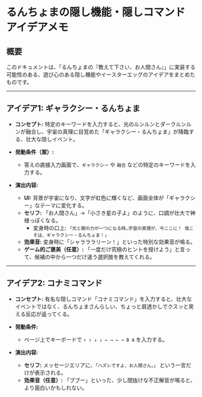# るんちょまの隠し機能・隠しコマンド アイデアメモ

## 概要

このドキュメントは、「るんちょまの『教えて下さい、お人間さん』」に実装する可能性のある、遊び心のある隠し機能やイースターエッグのアイデアをまとめたものです。

---

## アイデア1: ギャラクシー・るんちょま

*   **コンセプト:** 特定のキーワードを入力すると、光のルンルンとダークルンルンが融合し、宇宙の真理に目覚めた「ギャラクシー・るんちょま」が降臨する、壮大な隠しイベント。

*   **発動条件（案）:**
    *   答えの直接入力画面で、`ギャラクシー` や `融合` などの特定のキーワードを入力する。

*   **演出内容:**
    *   **UI:** 背景が宇宙になり、文字が虹色に輝くなど、画面全体が「ギャラクシー」なテーマに変化する。
    *   **セリフ:** 「お人間さん」→「小さき星の子よ」のように、口調が壮大で神様っぽくなる。
        *   変身時の口上: `「光と闇の力が一つになる時…宇宙の真理が、今ここに！ 我こそは、ギャラクシー・るんちょま！」`
    *   **効果音:** 変身時に「シャラララリーン！」といった特別な効果音が鳴る。
    *   **ゲーム的ご褒美（任意）:** 「一度だけ究極のヒントを授けよう」と言って、候補の中から一つだけ違う選択肢を教えてくれる。

---

## アイデア2: コナミコマンド

*   **コンセプト:** 有名な隠しコマンド「コナミコマンド」を入力すると、壮大なイベントではなく、るんちょまさんらしい、ちょっと肩透かしでクスッと笑える反応が返ってくる。

*   **発動条件:**
    *   ページ上でキーボードで `↑ ↑ ↓ ↓ ← → ← → B A` を入力する。

*   **演出内容:**
    *   **セリフ:** メッセージエリアに、`「ハズレですよ、お人間さん。」` という一言だけが表示される。
    *   **効果音（任意）:** 「ブブー」といった、少し間抜けな不正解音が鳴ると、より面白いかもしれない。


